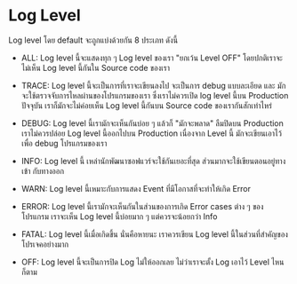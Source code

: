 # Log Level

Log level โดย default จะถูกแบ่งด้วยกัน 8 ประเภท ดังนี้

- ALL: Log level นี้จะแสดงทุก ๆ Log level ของเรา "ยกเว้น Level OFF" โดยปกติเราจะไม่เห็น Log level นี้กันใน Source code ของเรา

- TRACE: Log level นี้จะเป็นการที่เราจะเขียนลงไป จะเป็นการ debug แบบละเอียด และ มักจะใช้ตรวจจับการไหลผ่านของโปรแกรมของเรา ซึ่งเราไม่ควรเปิด log level นี้บน Production ปัจจุบัน เราก็มักจะไม่ค่อยเห็น Log level นี้กันบน Source code ของเรากันสักเท่าไหร่

- DEBUG: Log level นี้เรามักจะเห็นกันบ่อย ๆ แล้วก็ "มักจะพลาด" ลืมปิดบน Production เราไม่ควรปล่อย Log level นี้ออกไปบน Production เนื่องจาก Level นี้ มักจะเขียนเอาไว้เพื่อ debug โปรแกรมของเรา

- INFO: Log level นี้ เหล่านักพัฒนาซอฟแวร์จะใช้กันเยอะที่สุด ส่วนมากจะใช้เขียนตอนอยู่ทางเข้า กับทางออก

- WARN: Log level นี้เหมาะกับการแสดง Event ที่มีโอกาสที่จะทำให้เกิด Error

- ERROR: Log level นี้เรามักจะเห็นกันในส่วนของการเกิด Error cases ต่าง ๆ ของโปรแกรม เราจะเห็น Log level นี้บ่อยมาก ๆ แต่ควรจะน้อยกว่า Info

- FATAL: Log level นี้เมื่อเกิดขึ้น นั่นคือหายนะ เราควรเขียน Log level นี้ในส่วนที่สำคัญของโปรเจคอย่างมาก

- OFF: Log level นี้จะเป็นการปิด Log ไม่ให้ออกเลย ไม่ว่าเราจะตั้ง Log เอาไว้ Level ไหนก็ตาม
